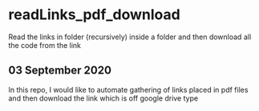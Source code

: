 # readLinks_pdf_download
 Read the links in folder (recursively) inside a folder and then download all the code from the link 



## 03 September 2020

In this repo, I would like to automate gathering of links placed in pdf files and then download the link which is off google drive type





